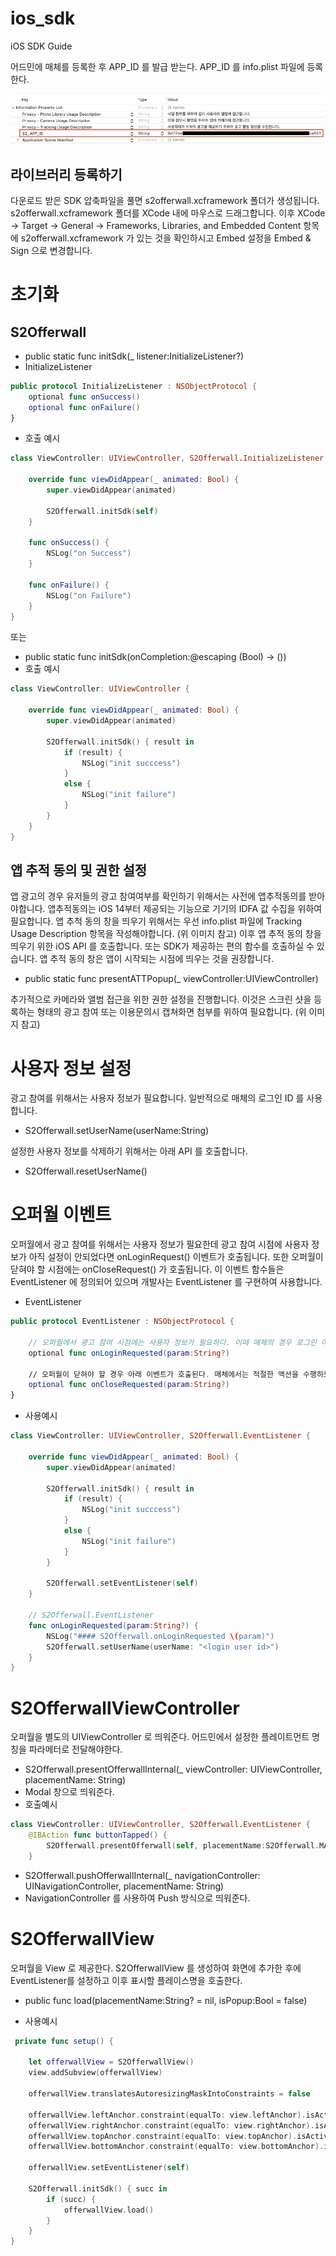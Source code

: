 # ios_sdk
iOS SDK Guide

어드민에 매체를 등록한 후 APP_ID 를 발급 받는다.
APP_ID 를 info.plist 파일에 등록한다.

![APP_ID_등록하기](./images/info_plist.jpg)

## 라이브러리 등록하기
다운로드 받은 SDK 압축파일을 풀면 s2offerwall.xcframework 폴더가 생성됩니다. s2offerwall.xcframework 폴더를 XCode 내에 마우스로 드래그합니다. 
이후 XCode -> Target -> General -> Frameworks, Libraries, and Embedded Content 항목에 s2offerwall.xcframework 가 있는 것을 확인하시고 Embed 설정을 Embed & Sign 으로 변경합니다.

# 초기화
## S2Offerwall
- public static func initSdk(_ listener:InitializeListener?)
- InitializeListener
```swift
public protocol InitializeListener : NSObjectProtocol {
    optional func onSuccess()
    optional func onFailure()
}
```
- 호출 예시
```swift
class ViewController: UIViewController, S2Offerwall.InitializeListener {
    
    override func viewDidAppear(_ animated: Bool) {
        super.viewDidAppear(animated)
        
        S2Offerwall.initSdk(self)
    }

    func onSuccess() {
        NSLog("on Success")
    }
    
    func onFailure() {
        NSLog("on Failure")
    }
}
```

또는

- public static func initSdk(onCompletion:@escaping (Bool) -> ())
- 호출 예시
```swift
class ViewController: UIViewController {
    
    override func viewDidAppear(_ animated: Bool) {
        super.viewDidAppear(animated)
        
        S2Offerwall.initSdk() { result in
            if (result) {
                NSLog("init succcess")
            }
            else {
                NSLog("init failure")
            }
        }
    }
}
```

## 앱 추적 동의 및 권한 설정
앱 광고의 경우 유저들의 광고 참여여부를 확인하기 위해서는 사전에 앱추적동의를 받아야합니다. 앱추적동의는 iOS 14부터 제공되는 기능으로 기기의 IDFA 값 수집을 위하여 필요합니다. 
앱 추척 동의 창을 띄우기 위해서는 우선 info.plist 파일에 Tracking Usage Description 항목을 작성해야합니다. (위 이미지 참고) 이후 앱 추적 동의 창을 띄우기 위한 iOS API 를 호출합니다.
또는 SDK가 제공하는 편의 함수를 호출하실 수 있습니다. 앱 추적 동의 창은 앱이 시작되는 시점에 띄우는 것을 권장합니다.

- public static func presentATTPopup(_ viewController:UIViewController)

추가적으로 카메라와 앨범 접근을 위한 권한 설정을 진행합니다. 이것은 스크린 샷을 등록하는 형태의 광고 참여 또는 이용문의시 캡쳐화면 첨부를 위하여 필요합니다. (위 이미지 참고) 

# 사용자 정보 설정
광고 참여를 위해서는 사용자 정보가 필요합니다. 일반적으로 매체의 로그인 ID 를 사용합니다.

- S2Offerwall.setUserName(userName:String)

설정한 사용자 정보를 삭제하기 위해서는 아래 API 를 호출합니다.
- S2Offerwall.resetUserName()

# 오퍼월 이벤트
오퍼월에서 광고 참여를 위해서는 사용자 정보가 필요한데 광고 참여 시점에 사용자 정보가 아직 설정이 안되었다면 onLoginRequest() 이벤트가 호출됩니다.
또한 오퍼월이 닫혀야 할 시점에는 onCloseRequest() 가 호출됩니다. 이 이벤트 함수들은 EventListener 에 정의되어 있으며 개발사는 EventListener 를 구현하여 사용합니다.

- EventListener
```swift
public protocol EventListener : NSObjectProtocol {

    // 오퍼월에서 광고 참여 시점에는 사용자 정보가 필요하다. 이때 매체의 경우 로그인 아이디를 설정해야한다.
    optional func onLoginRequested(param:String?)

    // 오퍼월이 닫혀야 할 경우 아래 이벤트가 호출된다. 매체에서는 적절한 액션을 수행하도록 구현한다.
    optional func onCloseRequested(param:String?)
}
```
- 사용예시
```swift
class ViewController: UIViewController, S2Offerwall.EventListener {
    
    override func viewDidAppear(_ animated: Bool) {
        super.viewDidAppear(animated)

        S2Offerwall.initSdk() { result in
            if (result) {
                NSLog("init succcess")
            }
            else {
                NSLog("init failure")
            }
        }
        
        S2Offerwall.setEventListener(self)
    }
    
    // S2Offerwall.EventListener
    func onLoginRequested(param:String?) {
        NSLog("#### S2Offerwall.onLoginRequested \(param)")
        S2Offerwall.setUserName(userName: "<login user id>")
    }
}
```

  
# S2OfferwallViewController
오퍼월을 별도의 UIViewController 로 띄워준다. 어드민에서 설정한 플레이트먼트 명칭을 파라메터로 전달해야한다.
- S2Offerwall.presentOfferwallInternal(_ viewController: UIViewController, placementName: String)
- Modal 창으로 띄워준다.
- 호출예시
```swift
class ViewController: UIViewController, S2Offerwall.EventListener {
    @IBAction func buttonTapped() {
        S2Offerwall.presentOfferwall(self, placementName:S2Offerwall.MAIN)
    }
```

- S2Offerwall.pushOfferwallInternal(_ navigationController: UINavigationController, placementName: String)
- NavigationController 를 사용하여 Push 방식으로 띄워준다.


# S2OfferwallView
오퍼월을 View 로 제공한다. S2OfferwallView 를 생성하여 화면에 추가한 후에 EventListener를 설정하고 이후 표시할 플레이스명을 호출한다.
- public func load(placementName:String? = nil, isPopup:Bool = false)

- 사용예시

```swift
 private func setup() {
    
    let offerwallView = S2OfferwallView()
    view.addSubview(offerwallView)
    
    offerwallView.translatesAutoresizingMaskIntoConstraints = false
    
    offerwallView.leftAnchor.constraint(equalTo: view.leftAnchor).isActive = true
    offerwallView.rightAnchor.constraint(equalTo: view.rightAnchor).isActive = true
    offerwallView.topAnchor.constraint(equalTo: view.topAnchor).isActive = true
    offerwallView.bottomAnchor.constraint(equalTo: view.bottomAnchor).isActive = true
    
    offerwallView.setEventListener(self)
    
    S2Offerwall.initSdk() { succ in
        if (succ) {
            offerwallView.load()
        }
    }
}
```




